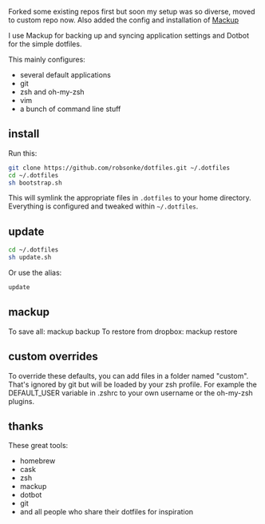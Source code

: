 Forked some existing repos first but soon my setup was so diverse, moved to custom repo now.
Also added the config and installation of [Mackup](https://github.com/lra/mackup)

I use Mackup for backing up and syncing application settings and Dotbot for the simple dotfiles.

This mainly configures:
* several default applications
* git
* zsh and oh-my-zsh
* vim
* a bunch of command line stuff


## install
Run this:

```sh
git clone https://github.com/robsonke/dotfiles.git ~/.dotfiles
cd ~/.dotfiles
sh bootstrap.sh
```

This will symlink the appropriate files in `.dotfiles` to your home directory.
Everything is configured and tweaked within `~/.dotfiles`.

## update
```sh
cd ~/.dotfiles
sh update.sh
```
Or use the alias:
```sh
update
```

## mackup
To save all: mackup backup
To restore from dropbox: mackup restore

## custom overrides
To override these defaults, you can add files in a folder named "custom". That's ignored by git but will be loaded by your zsh profile. For example the DEFAULT_USER variable in .zshrc to your own username or the oh-my-zsh plugins.

## thanks
These great tools:
* homebrew
* cask
* zsh
* mackup
* dotbot
* git
* and all people who share their dotfiles for inspiration

